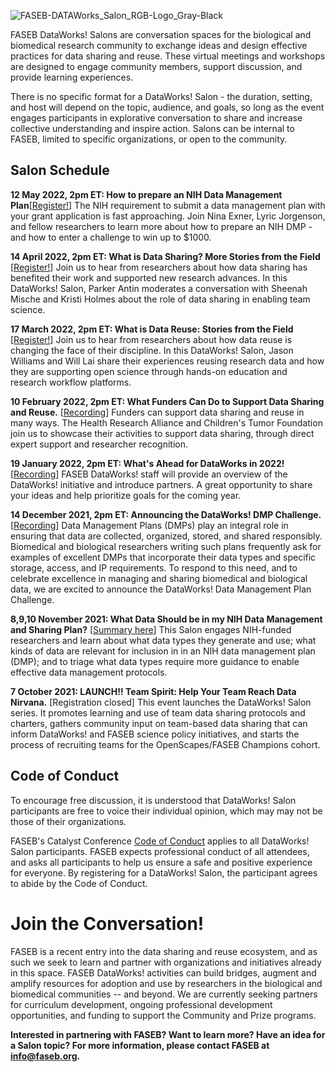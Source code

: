![FASEB-DATAWorks_Salon_RGB-Logo_Gray-Black](https://user-images.githubusercontent.com/90872869/157095967-7820379c-7be4-4bc2-8969-85790376aa28.png "DataWorks! Salon Icon")


FASEB DataWorks! Salons are conversation spaces for the biological and biomedical research community to exchange ideas and design effective practices for data sharing and reuse.  These virtual meetings and workshops are designed to engage community members, support discussion, and provide learning experiences.  

There is no specific format for a DataWorks! Salon - the duration, setting, and host will depend on the topic, audience, and goals, so long as the event engages participants in explorative conversation to share and increase collective understanding and inspire action.  Salons can be internal to FASEB, limited to specific organizations, or open to the community.

## Salon Schedule

**12 May 2022, 2pm ET: How to prepare an NIH Data Management Plan**[[Register!](https://zoom.us/meeting/register/tJwqc-6pqDwjGNWpy2XQZxbGn45_G5t5SwBt)]
The NIH requirement to submit a data management plan with your grant application is fast approaching.  Join Nina Exner, Lyric Jorgenson, and fellow researchers to learn more about how to prepare an NIH DMP - and how to enter a challenge to win up to $1000.

**14 April 2022, 2pm ET: What is Data Sharing? More Stories from the Field** [[Register!](https://zoom.us/meeting/register/tJEsceyuqj8oGdNt3CeEWYmZhnz25CO-iMWg)]
Join us to hear from researchers about how data sharing has benefited their work and supported new research advances. In this DataWorks! Salon, Parker Antin moderates a conversation with Sheenah Mische and Kristi Holmes about the role of data sharing in enabling team science.

**17 March 2022, 2pm ET: What is Data Reuse: Stories from the Field** [[Register!](https://zoom.us/meeting/register/tJ0qdOGgpjsoGtP3DL_vVyWGwBm9pbktQy-p)]
Join us to hear from researchers about how data reuse is changing the face of their discipline. In this DataWorks! Salon, Jason Williams and Will Lai share their experiences reusing research data and how they are supporting open science through hands-on education and research workflow platforms. 

**10 February 2022, 2pm ET: What Funders Can Do to Support Data Sharing and Reuse.** [[Recording](https://zoom.us/rec/play/lmkB46Raj1IQ3jLfo3NBPfQ_GgNPQWDh8p-5zQKj_OIR4LcpPxcRAdvycfhxEhXqn15-RAEXBd3UDXhe.3jqO8ZPK7WiXdyBO)] 
Funders can support data sharing and reuse in many ways.  The Health Research Alliance and Children's Tumor Foundation join us to showcase their activities to support data sharing, through direct expert support and researcher recognition. 

**19 January 2022, 2pm ET: What's Ahead for DataWorks in 2022!** [[Recording](https://youtu.be/H4GcWXn9I_s)] 
FASEB DataWorks! staff will provide an overview of the DataWorks! initiative and introduce partners.  A great opportunity to share your ideas and help prioritize goals for the coming year. 

**14 December 2021, 2pm ET:  Announcing the DataWorks! DMP Challenge.** [[Recording](https://www.youtube.com/watch?v=GAm84x583Es)]
Data Management Plans (DMPs) play an integral role in ensuring that data are collected, organized, stored, and shared responsibly. Biomedical and biological researchers writing such plans frequently ask for examples of excellent DMPs that incorporate their data types and specific storage, access, and IP requirements. To respond to this need, and to celebrate excellence in managing and sharing biomedical and biological data, we are excited to announce the DataWorks! Data Management Plan Challenge.

**8,9,10 November 2021:  What Data Should be in my NIH Data Management and Sharing Plan?**  [[Summary here](https://github.com/FASEB-DataWorks/Salon/files/7706321/What.data.go.into.my.DMP.pdf)]
This Salon engages NIH-funded researchers and learn about what data types they generate and use; what kinds of data are relevant for inclusion in in an NIH data management plan (DMP); and to triage what data types require more guidance to enable effective data management protocols.  

**7 October 2021:  LAUNCH!! Team Spirit: Help Your Team Reach Data Nirvana.**  [Registration closed]
This event launches the DataWorks! Salon series.  It promotes learning and use of team data sharing protocols and charters, gathers community input on team-based data sharing that can inform DataWorks! and FASEB science policy initiatives, and starts the process of recruiting teams for the OpenScapes/FASEB Champions cohort.


## Code of Conduct

To encourage free discussion, it is understood that DataWorks! Salon participants are free to voice their individual opinion, which may may not be those of their organizations. 

FASEB's Catalyst Conference [Code of Conduct](faseb.org/Portals/2/PDFs/SRCs/SRC%20Code%20of%20Conduct.pdf) applies to all DataWorks! Salon participants. FASEB expects professional conduct of all attendees, and asks all participants to help us ensure a safe and positive experience for everyone. By registering for a DataWorks! Salon, the participant agrees to abide by the Code of Conduct.

# Join the Conversation!

FASEB is a recent entry into the data sharing and reuse ecosystem, and as such we seek to learn and partner with organizations and initiatives already in this space.  FASEB DataWorks! activities can build bridges, augment and amplify resources for adoption and use by researchers in the biological and biomedical communities -- and beyond.  We are currently seeking partners for curriculum development, ongoing professional development opportunities, and funding to support the Community and Prize programs. 

**Interested in partnering with FASEB? Want to learn more? Have an idea for a Salon topic? For more information, please contact FASEB at info@faseb.org.**

